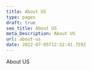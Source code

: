```yaml
---
title: About US
type: pages
draft: true
seo_title: About US
meta_Description: About US
url: about-us
date: 2022-07-05T12:52:41.759Z
---
```

About US